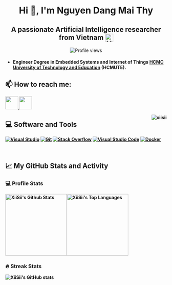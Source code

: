 <h1 align="center">Hi 👋, I'm Nguyen Dang Mai Thy</h1>
<div align="center">
  <h2 >A passionate Artificial Intelligence researcher from Vietnam
  <img src="https://img.icons8.com/color/48/000000/vietnam-circular.png" alt="Vietnam flag" style="height: 25px; width: 25px; display: inline-block; vertical-align: middle;"></h2>
  <img src="https://komarev.com/ghpvc/?username=xiisii" alt="Profile views" style="display: inline-block; vertical-align: middle;">
</div>

<h4><b> 
  
- Engineer Degree in Embedded Systems and Internet of Things [HCMC University of Technology and Education](https://hcmute.edu.vn/) (HCMUTE). 

<h2 align="left"> 📫 How to reach me:</h2>

<p align="left">
  <a href="https://www.facebook.com/xiisii/" alt="Facebook">
    <img src="https://img.icons8.com/fluent/48/000000/facebook-new.png" target="_blank" height="40" width="40"/>
  </a> 
  <a href="mailto:xiisiimt@gmail.com" alt="Email">
    <img src="https://img.icons8.com/fluent/48/000000/mailing.png" height="40" width="40"/>
  </a>
</p>
<p><img align="right" src="https://github.com/xiisii/xiisii/giphy.gif" alt="xiisii"/></p>

💻 Software and Tools
--
<p>
    <a href="https://github.com/xiisii"><img alt="Visual Studio" src="https://img.shields.io/badge/-visual%20studio-purple?style=for-the-badge&logo=visualstudio&logoColor=white"></a>
    <a href="https://github.com/xiisii"><img alt="Git" src="https://img.shields.io/badge/Git%20-%23F05033.svg?style=for-the-badge&logo=git&logoColor=white"></a>
    <a href="https://github.com/xiisii"><img alt="Stack Overflow" src="https://img.shields.io/badge/-Stack%20Overflow-FE7A16?style=for-the-badge&logo=stack-overflow&logoColor=white"></a>
    <a href="https://github.com/xiisii"><img alt="Visual Studio Code" src="https://img.shields.io/badge/Visual%20Studio%20Code-0078d7.svg?style=for-the-badge&logo=visual-studio-code&logoColor=white"></a>
    <a href="https://github.com/xiisii"><img alt="Docker" src="https://img.shields.io/badge/-Docker-blue?style=for-the-badge&logo=docker&logoColor=white"></a>
</p>
</br>


## 📈 My GitHub Stats and Activity

### 💻 Profile Stats

<img alt="XiiSii's Github Stats" src="https://github-readme-stats.vercel.app/api/?username=xiisii&show_icons=true&include_all_commits=true&count_private=true&theme=react&hide_border=true&bg_color=1F222E&title_color=F85D7F&icon_color=F8D866" height="192px"/><img alt="XiiSii's Top Languages" src="https://github-readme-stats.vercel.app/api/top-langs/?username=xiisii&langs_count=8&layout=compact&theme=react&hide_border=true&bg_color=1F222E&title_color=F85D7F&icon_color=F8D866" height="192px"/>

### 🔥 Streak Stats

![XiiSii's GitHub stats](https://github-readme-streak-stats.herokuapp.com/?user=xiisii&theme=tokyonight)



